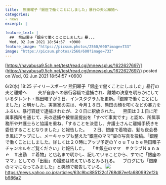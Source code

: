 ```yaml
---
title:  熊田曜子「銀座で働くことにしました」暴行の夫と離婚へ  
categories:
- news
excerpt: |
  
feature_text: |
  ##  熊田曜子「銀座で働くことにしました」暴...
  Wed, 02 Jun 2021 18:54:57  +0900
feature_image: "https://picsum.photos/2560/600?image=733"
image: "https://picsum.photos/2560/600?image=733"
---
```


[https://hayabusa9.5ch.net/test/read.cgi/mnewsplus/1622627697/](https://hayabusa9.5ch.net/test/read.cgi/mnewsplus/1622627697/)
posted on Wed, 02 Jun 2021 18:54:57  +0900

<!--more-->

6/2(水) 18:25 デイリースポーツ 熊田曜子「銀座で働くことにしました」暴行の夫と離婚へ 　 　夫が自身への暴行容疑で逮捕され、離婚の決意を明らかにしているタレント・熊田曜子が２日、インスタグラムを更新。「銀座で働くことにしました」と明かした。実業家の夫は、今月１８日、熊田の顔を叩くなどの暴力をふるい、暴行容疑で逮捕されたが、２０日に釈放された。 　熊田は３１日に所属事務所を通じて、夫の逮捕や被害届提出を「すべて事実です」と認め、所属事務所や弁護士らと協議を重ね、「することを決意し、弁護士さんに離婚手続きを委任することとなりました」と報告した。 　２日、銀座で着物姿、髪も夜会巻き風にアップにし、メーキャップも整えた“銀座のママ”姿の写真を投稿。「銀座で働くことにしました。詳しくは２０時にアップ予定のＹｏｕＴｕｂｅ熊田曜子チャンネルをご覧ください」と報告した。 　「＃銀座のママ　＃クラブＮａｎａｅ　＃出勤　＃着物」と店名まで明かし、記していることから、すでに「銀座のママ」としての「出勤」の撮影は終えているとみられる。 　ブログにも「銀座のママになってみました」と笑顔で報告している。 ![](https://amd-pctr.c.yimg.jp/r/iwiz-amd/20210602-00000099-dal-000-9-view.jpg) https://news.yahoo.co.jp/articles/63c9bc885122c1768d87ee1a680992ef2bb986a2
